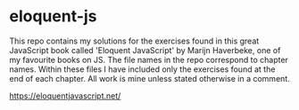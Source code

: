 # eloquent-js
This repo contains my solutions for the exercises found in this great JavaScript book called 'Eloquent JavaScript' by Marijn Haverbeke, one of my favourite books on JS. The file names in the repo correspond to chapter names. Within these files I have included only the exercises found at the end of each chapter. All work is mine unless stated otherwise in a comment.

https://eloquentjavascript.net/



